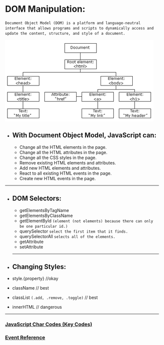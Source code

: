 # DOM Manipulation:

`Document Object Model (DOM) is a platform and language-neutral interface that allows programs and scripts to dynamically access and update the content, structure, and style of a document.`

![img](pic_htmltree.png)

* ## With Document Object Model, JavaScript can:
  * Change all the HTML elements in the page.
  * Change all the HTML attributes in the page.
  * Change all the CSS styles in the page.
  * Remove existing HTML elements and attributes.
  * Add new HTML elements and attributes.
  * React to all existing HTML events in the page.
  * Create new HTML events in the page.
<hr/>

* ## DOM Selectors:
  * getElementsByTagName
  * getElementsByClassName
  * getElementById `(element (not elements) because there can only be one particular id.)`
  * querySelector `select the first item that it finds.`
  * querySelectorAll `selects all of the elements.`
  * getAttribute
  * setAttribute
  
  <hr/>

* ## Changing Styles:
 * style.{property} //okay
 * className // best
 * classList `(.add, .remove, .toggle)` // best
 * innerHTML // dangerous

<hr/>

### <a href="https://www.cambiaresearch.com/articles/15/javascript-char-codes-key-codes">JavaScript Char Codes (Key Codes)
### <a href="https://developer.mozilla.org/en-US/docs/Web/Events">Event Reference</a>
